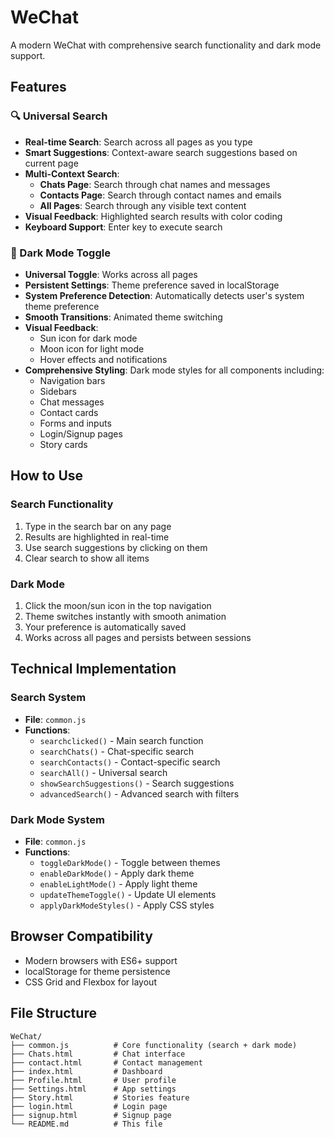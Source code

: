 # WeChat 

A modern WeChat  with comprehensive search functionality and dark mode support.

## Features

### 🔍 Universal Search
- **Real-time Search**: Search across all pages as you type
- **Smart Suggestions**: Context-aware search suggestions based on current page
- **Multi-Context Search**: 
  - **Chats Page**: Search through chat names and messages
  - **Contacts Page**: Search through contact names and emails
  - **All Pages**: Search through any visible text content
- **Visual Feedback**: Highlighted search results with color coding
- **Keyboard Support**: Enter key to execute search

### 🌙 Dark Mode Toggle
- **Universal Toggle**: Works across all pages
- **Persistent Settings**: Theme preference saved in localStorage
- **System Preference Detection**: Automatically detects user's system theme preference
- **Smooth Transitions**: Animated theme switching
- **Visual Feedback**: 
  - Sun icon for dark mode
  - Moon icon for light mode
  - Hover effects and notifications
- **Comprehensive Styling**: Dark mode styles for all components including:
  - Navigation bars
  - Sidebars
  - Chat messages
  - Contact cards
  - Forms and inputs
  - Login/Signup pages
  - Story cards

## How to Use

### Search Functionality
1. Type in the search bar on any page
2. Results are highlighted in real-time
3. Use search suggestions by clicking on them
4. Clear search to show all items

### Dark Mode
1. Click the moon/sun icon in the top navigation
2. Theme switches instantly with smooth animation
3. Your preference is automatically saved
4. Works across all pages and persists between sessions

## Technical Implementation

### Search System
- **File**: `common.js`
- **Functions**: 
  - `searchclicked()` - Main search function
  - `searchChats()` - Chat-specific search
  - `searchContacts()` - Contact-specific search
  - `searchAll()` - Universal search
  - `showSearchSuggestions()` - Search suggestions
  - `advancedSearch()` - Advanced search with filters

### Dark Mode System
- **File**: `common.js`
- **Functions**:
  - `toggleDarkMode()` - Toggle between themes
  - `enableDarkMode()` - Apply dark theme
  - `enableLightMode()` - Apply light theme
  - `updateThemeToggle()` - Update UI elements
  - `applyDarkModeStyles()` - Apply CSS styles

## Browser Compatibility
- Modern browsers with ES6+ support
- localStorage for theme persistence
- CSS Grid and Flexbox for layout

## File Structure
```
WeChat/
├── common.js          # Core functionality (search + dark mode)
├── Chats.html         # Chat interface
├── contact.html       # Contact management
├── index.html         # Dashboard
├── Profile.html       # User profile
├── Settings.html      # App settings
├── Story.html         # Stories feature
├── login.html         # Login page
├── signup.html        # Signup page
└── README.md          # This file
```
